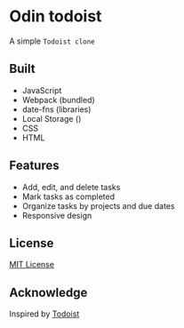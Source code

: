 # Odin todoist

A simple `Todoist clone` 

## Built 

- JavaScript
- Webpack (bundled)
- date-fns (libraries)
- Local Storage ()
- CSS
- HTML

## Features

- Add, edit, and delete tasks
- Mark tasks as completed
- Organize tasks by projects and due dates
- Responsive design

## License

[MIT License](LICENSE)

## Acknowledge

Inspired by [Todoist](https://app.todoist.com/)